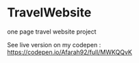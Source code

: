# TravelWebsite
one page travel website project


See live version on my codepen : https://codepen.io/Afarah92/full/MWKQQvK
